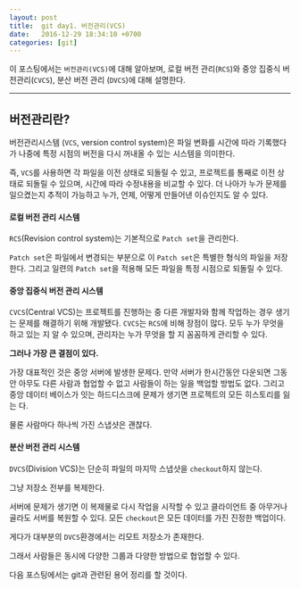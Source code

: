```yaml
---
layout: post
title:  git day1. 버전관리(VCS)
date:   2016-12-29 18:34:10 +0700
categories: [git]
---
```

이 포스팅에서는 `버전관리(VCS)`에 대해 알아보며, 로컬 버전 관리(`RCS`)와 중앙 집중식 버전관리(`CVCS`), 분산 버전 관리 (`DVCS`)에 대해 설명한다.
<hr>

## 버전관리란?

버전관리시스템 (`VCS`, version control system)은 파일 변화를 시간에 따라 기록했다가
나중에 특정 시점의 버전을 다시 꺼내올 수 있는 시스템을 의미한다.

즉, `VCS`를 사용하면 각 파일을 이전 상태로 되돌릴 수 있고, 프로젝트를 통째로 이전 상태로 되돌릴 수 있으며,
시간에 따라 수정내용을 비교할 수 있다. 더 나아가 누가 문제를 일으켰는지 추적이 가능하고 누가, 언제, 어떻게 만들어낸 이슈인지도 알 수 있다.

#### 로컬 버전 관리 시스템

`RCS`(Revision control system)는 기본적으로 `Patch set`을 관리한다.

`Patch set`은 파일에서 변경되는 부분으로 이 `Patch set`은 특별한 형식의 파일을 저장한다. 그리고 일련의 `Patch set`을 적용해 모든 파일을 특정 시점으로 되돌릴 수 있다.

#### 중앙 집중식 버전 관리 시스템

`CVCS`(Central VCS)는 프로젝트를 진행하는 중 다른 개발자와 함께 작업하는 경우 생기는 문제를 해결하기 위해 개발됐다. `CVCS`는 `RCS`에 비해 장점이 많다. 모두 누가 무엇을 하고 있는 지 알 수 있으며, 관리자는 누가 무엇을 할 지 꼼꼼하게 관리할 수 있다.

**그러나 가장 큰 결점이 있다.**

가장 대표적인 것은 중앙 서버에 발생한 문제다. 만약 서버가 한시간동안 다운되면 그동안 아무도 다른 사람과 협업할 수 없고 사람들이 하는 일을 백업할 방법도 없다. 그리고 중앙 데이터 베이스가 잇는 하드디스크에 문제가 생기면 프로젝트의 모든 히스토리를 잃는 다.

물론 사람마다 하나씩 가진 스냅샷은 괜찮다.

#### 분산 버전 관리 시스템
`DVCS`(Division VCS)는 단순히 파일의 마지막 스냅샷을 `checkout`하지 않는다.

그냥 저장소 전부를 복제한다.

서버에 문제가 생기면 이 복제물로 다시 작업을 시작할 수 있고 클라이언트 중 아무거나 골라도 서버를 복원할 수 있다. 모든 `checkout`은 모든 데이터를 가진 진정한 백업이다.

게다가 대부분의 `DVCS`환경에서는 리모트 저장소가 존재한다.

그래서 사람들은 동시에 다양한 그룹과 다양한 방법으로 협업할 수 있다.

다음 포스팅에서는 git과 관련된 용어 정리를 할 것이다.
